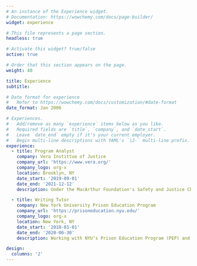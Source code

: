 ```yaml
---
# An instance of the Experience widget.
# Documentation: https://wowchemy.com/docs/page-builder/
widget: experience

# This file represents a page section.
headless: true

# Activate this widget? true/false
active: true

# Order that this section appears on the page.
weight: 40

title: Experience
subtitle:

# Date format for experience
#   Refer to https://wowchemy.com/docs/customization/#date-format
date_format: Jan 2006

# Experiences.
#   Add/remove as many `experience` items below as you like.
#   Required fields are `title`, `company`, and `date_start`.
#   Leave `date_end` empty if it's your current employer.
#   Begin multi-line descriptions with YAML's `|2-` multi-line prefix.
experience:
  - title: Program Analyst
    company: Vera Instittue of Justice
    company_url: 'https://www.vera.org/'
    company_logo: org-x
    location: Brooklyn, NY
    date_start: '2019-09-01'
    date_end: '2021-12-12'
    description: Under the MacArthur Foundation's Safety and Justice Challenge, I provided technical assistance to Vera's partners in jurisdictions across the country on issues related to women's jail incarceration. I also provided guidance on national resesarch and program models, conducted data analysis and performed system mapping for research related to the Rural Jails Research and Policy Network in Washington and Georgia. 

  - title: Writing Tutor
    company: New York University Prison Education Program
    company_url: 'https://prisoneducation.nyu.edu/'
    company_logo: org-x
    location: New York, NY
    date_start: '2010-01-01'
    date_end: '2020-06-30'
    description: Working with NYU’s Prison Education Program (PEP) and community network, I served as a writing tutor, working directly with students to further develop writing skills, explore opportunities, and facilitate creative workshops at Wallkill Correctional Facility.  

design:
  columns: '2'
---
```


